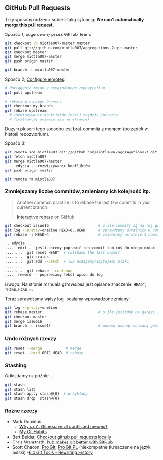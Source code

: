 ## GitHub Pull Requests

Trzy sposoby radzenia sobie z taką sytuacją:
**We can’t automatically merge this pull request.**

Sposób 1, sugerowany przez GitHub Team:

```sh
git checkout -b miotla007-master master
git pull git://github.com/miotla007/aggregations-2.git master
git checkout master
git merge miotla007-master
git push origin master

git branch -d miotla007-master
```

Sposób 2, [Configure remotes](https://help.github.com/articles/fork-a-repo#step-3-configure-remotes):

```sh
# dociąganie zmian z oryginalnego repozytorium
git pull upstream

# rebasing naszego brancha
git checkout my-branch
git rebase upstream
  # rozwiązywanie konfliktów jeżeli zajdzie potrzeba
  # (instrukcje pojawią się na ekranie)
```

Dużym plusem tego sposobu jest brak commita z mergem
(porządek w historii repozytorium).

Sposób 3:

```sh
git remote add miotla007 git://github.com/miotla007/aggregations-2.git
git fetch miotla007
git merge miotla007/master
  .. edycja .. rozwiązywanie konfliktów
git push origin master

git remote rm miotla007
```

### Zmniejszamy liczbę commitów, zmieniamy ich kolejność itp.

> Another common practice is to rebase
> the last few commits in your current branch
>
> [Interactive rebase](https://help.github.com/articles/interactive-rebase) on GitHub

```sh
git checkout issue16                       # o ile commity są na tej gałęzi
git log --pretty=oneline HEAD~8..HEAD      # sprawdzamy ostatnich 8 commitów
git rebase -i HEAD~4                       # zmieniamy ostatnie 4 committy

.. edycja ..
....  edit -- jeśli chcemy poprawić ten commit lub coś do niego dodać
........  git reset HEAD^  # rollback the last commit
........  git status
........  git add --patch  # lub dodajemy/edytujemy pliki
........
........  git rebase --continue
....  reword -- poprawiamy tekst wpisu do log
```

*Uwaga:* Na stronie manuala *gitrevisions* jest opisane znaczenie:
`HEAD^`, `^HEAD`, `HEAD~n`.

Teraz sprawdzamy wpisy log i scalamy wprowadzone zmiany:

```sh
git log --pretty=oneline
git rebase master                          # o ile jesteśmy na gałęzi issue16
git checkout master
git merge issue16
git branch -d issue16                      # możemy usunąć scaloną gałąź
```

### Undo różnych rzeczy

```sh
git reset --merge           # merge
git reset --hard ORIG_HEAD  # rebase
```

### Stashing

Odkładamy na później...

```sh
git stash
git stash list
git stash apply stash@{0}  # przykłady
git stash drop  stash@{0}
```

### Różne rzeczy

* Mark Dominus
  - [Why can't Git resolve all conflicted merges?](http://blog.plover.com/prog/git-merge.html)
  - [My Git Habits](http://blog.plover.com/prog/git-habits.html)
* Bert Belder, [Checkout github pull requests locally](https://gist.github.com/piscisaureus/3342247)
* Chris Wanstrath, [hub makes git better with GitHub](http://defunkt.io/hub/)
* Scott Chacon, [Pro Git](http://git-scm.com/book);
  [Pro Git PL](http://git-scm.com/book/pl) (niekompletne tłumaczenie na język polski)
  -[6.4 Git Tools - Rewriting History](http://git-scm.com/book/en/Git-Tools-Rewriting-History)


